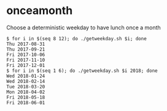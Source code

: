 # onceamonth
Choose a deterministic weekday to have lunch once a month

	$ for i in $(seq 8 12); do ./getweekday.sh $i; done
	Thu 2017-08-31
	Thu 2017-09-21
	Fri 2017-10-06
	Fri 2017-11-10
	Fri 2017-12-01
	$ for i in $(seq 1 6); do ./getweekday.sh $i 2018; done
	Wed 2018-01-24
	Wed 2018-02-14
	Tue 2018-03-20
	Mon 2018-04-02
	Fri 2018-05-18
	Fri 2018-06-01